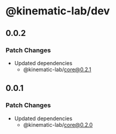 # @kinematic-lab/dev

## 0.0.2

### Patch Changes

-   Updated dependencies
    -   @kinematic-lab/core@0.2.1

## 0.0.1

### Patch Changes

-   Updated dependencies
    -   @kinematic-lab/core@0.2.0
